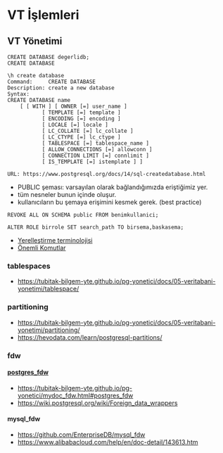 # VT İşlemleri

## VT Yönetimi

```
CREATE DATABASE degerlidb;
CREATE DATABASE
```


```
\h create database
Command:     CREATE DATABASE
Description: create a new database
Syntax:
CREATE DATABASE name
    [ [ WITH ] [ OWNER [=] user_name ]
           [ TEMPLATE [=] template ]
           [ ENCODING [=] encoding ]
           [ LOCALE [=] locale ]
           [ LC_COLLATE [=] lc_collate ]
           [ LC_CTYPE [=] lc_ctype ]
           [ TABLESPACE [=] tablespace_name ]
           [ ALLOW_CONNECTIONS [=] allowconn ]
           [ CONNECTION LIMIT [=] connlimit ]
           [ IS_TEMPLATE [=] istemplate ] ]

URL: https://www.postgresql.org/docs/14/sql-createdatabase.html

```
* PUBLIC şeması: varsayılan olarak bağlandığımızda eriştiğimiz yer. 
* tüm nesneler bunun içinde oluşur. 
* kullanıcıların bu şemaya erişimini kesmek gerek. (best practice)

```
REVOKE ALL ON SCHEMA public FROM benimkullanici;

ALTER ROLE birrole SET search_path TO birsema,baskasema;

```
* [Yerelleştirme terminolojisi](https://www.postgresql.org/docs/current/locale.html)
* [Önemli Komutlar](https://tubitak-bilgem-yte.github.io/pg-yonetici/docs/05-veritabani-yonetimi/postgres_veritaban%C4%B1_islemleri/)

### tablespaces
* https://tubitak-bilgem-yte.github.io/pg-yonetici/docs/05-veritabani-yonetimi/tablespace/

### partitioning
* https://tubitak-bilgem-yte.github.io/pg-yonetici/docs/05-veritabani-yonetimi/partitioning/
* https://hevodata.com/learn/postgresql-partitions/

### fdw
#### [postgres_fdw](dba/fdw.md)
* https://tubitak-bilgem-yte.github.io/pg-yonetici/mydoc_fdw.html#postgres_fdw
* https://wiki.postgresql.org/wiki/Foreign_data_wrappers

#### mysql_fdw
* https://github.com/EnterpriseDB/mysql_fdw
* https://www.alibabacloud.com/help/en/doc-detail/143613.htm
